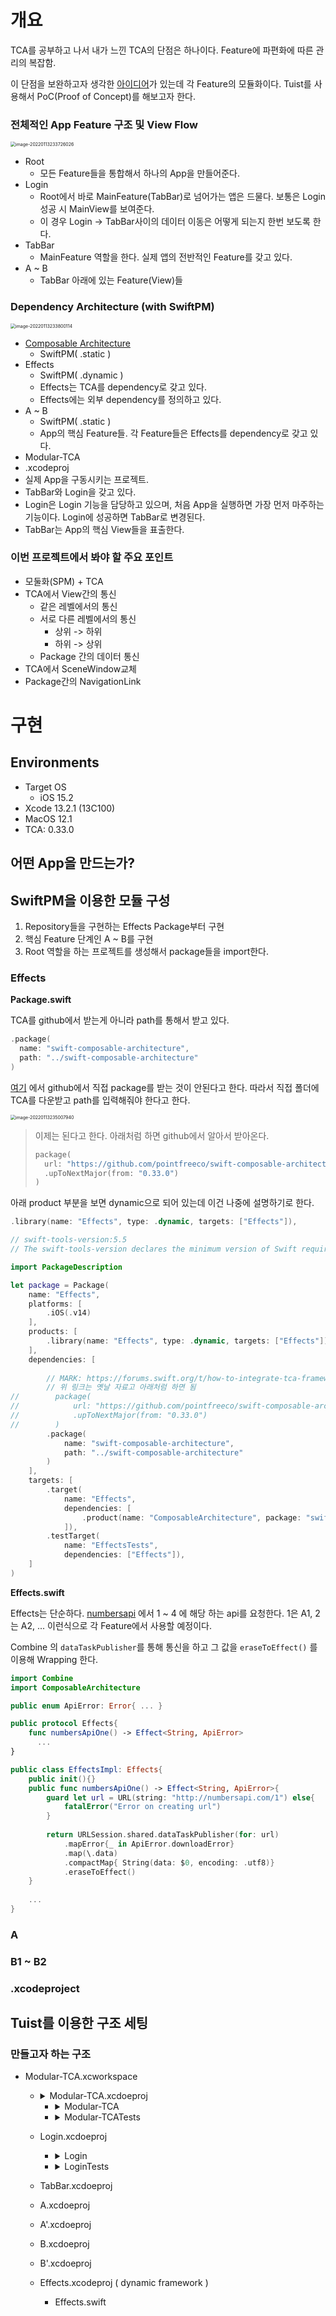 # 개요

TCA를 공부하고 나서 내가 느낀 TCA의 단점은 하나이다. Feature에 파편화에 따른 관리의 복잡함.

이 단점을 보완하고자 생각한 [아이디어](https://github.com/kiryun/TIL/blob/master/Apple/TCA/TCA_101_after.md#%EC%8B%9C%EB%8F%84%ED%95%B4%EB%B3%BC%EB%A7%8C%ED%95%9C-%EA%B2%83%EB%93%A4)가 있는데 각 Feature의 모듈화이다. Tuist를 사용해서 PoC(Proof of Concept)를 해보고자 한다.

### 전체적인 App Feature 구조 및 View Flow

<img src="README.assets/image-20220113233726026.png" alt="image-20220113233726026" style="zoom:50%;" />

* Root
  * 모든 Feature들을 통합해서 하나의 App을 만들어준다.
* Login
  * Root에서 바로 MainFeature(TabBar)로 넘어가는 앱은 드물다. 보통은 Login 성공 시 MainView를 보여준다.
  * 이 경우 Login -> TabBar사이의 데이터 이동은 어떻게 되는지 한번 보도록 한다.
* TabBar
  * MainFeature 역할을 한다. 실제 앱의 전반적인 Feature를 갖고 있다.
* A ~ B
  * TabBar 아래에 있는 Feature(View)들

### Dependency Architecture (with SwiftPM)

<img src="README.assets/image-20220113233800114.png" alt="image-20220113233800114" style="zoom:50%;" />

* [Composable Architecture](https://github.com/pointfreeco/swift-composable-architecture)
  * SwiftPM( .static )
* Effects
  * SwiftPM( .dynamic )
  * Effects는 TCA를 dependency로 갖고 있다.
  * Effects에는 외부 dependency를 정의하고 있다.
* A ~ B
  * SwiftPM( .static )
  * App의 핵심 Feature들. 각 Feature들은 Effects를 dependency로 갖고 있다.
*  Modular-TCA
  * .xcodeproj
  * 실제 App을 구동시키는 프로젝트.
  * TabBar와 Login을 갖고 있다.
  * Login은 Login 기능을 담당하고 있으며, 처음 App을 실행하면 가장 먼저 마주하는 기능이다. Login에 성공하면 TabBar로 변경된다.
  * TabBar는 App의 핵심 View들을 표출한다.

### 이번 프로젝트에서 봐야 할 주요 포인트

* 모둘화(SPM) + TCA
* TCA에서 View간의 통신 
  * 같은 레벨에서의 통신
  * 서로 다른 레벨에서의 통신
    * 상위 -> 하위
    * 하위 -> 상위
  * Package 간의 데이터 통신
* TCA에서 SceneWindow교체
* Package간의 NavigationLink

# 구현

## Environments 

* Target OS
  * iOS 15.2
* Xcode 13.2.1 (13C100)
* MacOS 12.1
* TCA: 0.33.0



## 어떤 App을 만드는가?





## SwiftPM을 이용한 모듈 구성

1. Repository들을 구현하는 Effects Package부터 구현
2. 핵심 Feature 단계인 A ~ B를 구현
3. Root 역할을 하는 프로젝트를 생성해서 package들을 import한다.

### Effects

**Package.swift**

TCA를 github에서 받는게 아니라 path를 통해서 받고 있다.

```swift
.package(
  name: "swift-composable-architecture",
  path: "../swift-composable-architecture"
)
```

[여기](https://forums.swift.org/t/how-to-integrate-tca-framework-as-of-0-1-3/36443) 에서 github에서 직접 package를 받는 것이 안된다고 한다. 따라서 직접 폴더에 TCA를 다운받고 path를 입력해줘야 한다고 한다.

<img src="README.assets/image-20220113235007940.png" alt="image-20220113235007940" style="zoom:50%;" />

> 이제는 된다고 한다. 아래처럼 하면 github에서 알아서 받아온다.
>
> ```swift
> package(
> 	url: "https://github.com/pointfreeco/swift-composable-architecture",
> 	.upToNextMajor(from: "0.33.0")
> )
> ```

아래 product 부분을 보면 dynamic으로 되어 있는데 이건 나중에 설명하기로 한다. 

```swift
.library(name: "Effects", type: .dynamic, targets: ["Effects"]),
```



```swift
// swift-tools-version:5.5
// The swift-tools-version declares the minimum version of Swift required to build this package.

import PackageDescription

let package = Package(
    name: "Effects",
    platforms: [
        .iOS(.v14)
    ],
    products: [
        .library(name: "Effects", type: .dynamic, targets: ["Effects"]),
    ],
    dependencies: [
    
        // MARK: https://forums.swift.org/t/how-to-integrate-tca-framework-as-of-0-1-3/36443 여기서는 안된다고 함.
        // 위 링크는 옛날 자료고 아래처럼 하면 됨
//        package(
//            url: "https://github.com/pointfreeco/swift-composable-architecture",
//            .upToNextMajor(from: "0.33.0")
//        )
        .package(
            name: "swift-composable-architecture",
            path: "../swift-composable-architecture"
        )
    ],
    targets: [
        .target(
            name: "Effects",
            dependencies: [
                .product(name: "ComposableArchitecture", package: "swift-composable-architecture")
            ]),
        .testTarget(
            name: "EffectsTests",
            dependencies: ["Effects"]),
    ]
)

```



**Effects.swift**

Effects는 단순하다. [numbersapi](http://numbersapi.com) 에서 1 ~ 4 에 해당 하는 api를 요청한다. 1은 A1, 2는 A2, ... 이런식으로 각 Feature에서 사용할 예정이다.

Combine 의 `dataTaskPublisher`를 통해 통신을 하고 그 값을 `eraseToEffect()` 를 이용해 Wrapping 한다.

```swift
import Combine
import ComposableArchitecture

public enum ApiError: Error{ ... }

public protocol Effects{
    func numbersApiOne() -> Effect<String, ApiError>
	  ...
}

public class EffectsImpl: Effects{
    public init(){}
    public func numbersApiOne() -> Effect<String, ApiError>{
        guard let url = URL(string: "http://numbersapi.com/1") else{
            fatalError("Error on creating url")
        }
        
        return URLSession.shared.dataTaskPublisher(for: url)
            .mapError{_ in ApiError.downloadError}
            .map(\.data)
            .compactMap{ String(data: $0, encoding: .utf8)}
            .eraseToEffect()
    }
  
  	...
}
```



### A

### B1 ~ B2

### .xcodeproject





## Tuist를 이용한 구조 세팅

### 만들고자 하는 구조

* Modular-TCA.xcworkspace

  * <details>
      <summary>Modular-TCA.xcdoeproj</summary>
      - AppMain.swift(@main)
    </details>

    * <details>
        <summary>Modular-TCA</summary>
        - RootView.swift<br>
        - RootFeature.swift
      </details>

    * <details>
        <summary>Modular-TCATests</summary>
        - Modular-TCATests.swift
      </details>

  * Login.xcdoeproj

    * <details>
        <summary>Login</summary>
      </details>

    * <details>
        <summary>LoginTests</summary>
      </details>

  * TabBar.xcdoeproj

  * A.xcdoeproj

  * A'.xcdoeproj

  * B.xcdoeproj

  * B'.xcdoeproj

  * Effects.xcodeproj ( dynamic framework )

    * Effects.swift





